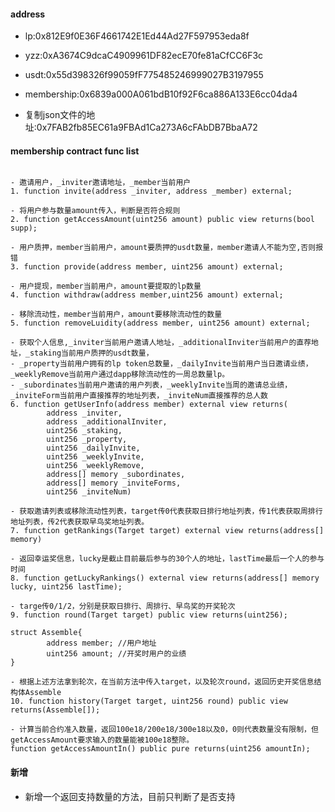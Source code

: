 #### address
- lp:0x812E9f0E36F4661742E1Ed44Ad27F597953eda8f
- yzz:0xA3674C9dcaC4909961DF82ecE70fe81aCfCC6F3c
- usdt:0x55d398326f99059fF775485246999027B3197955
- membership:0x6839a000A061bdB10f92F6ca886A133E6cc04da4

- 复制json文件的地址:0x7FAB2fb85EC61a9FBAd1Ca273A6cFAbDB7BbaA72

#### membership contract func list
```solidity

- 邀请用户，_inviter邀请地址，_member当前用户
1. function invite(address _inviter, address _member) external;

- 将用户参与数量amount传入，判断是否符合规则
2. function getAccessAmount(uint256 amount) public view returns(bool supp);

- 用户质押，member当前用户，amount要质押的usdt数量，member邀请人不能为空,否则报错
3. function provide(address member, uint256 amount) external;

- 用户提现，member当前用户，amount要提取的lp数量
4. function withdraw(address member,uint256 amount) external;

- 移除流动性，member当前用户，amount要移除流动性的数量
5. function removeLuidity(address member, uint256 amount) external;

- 获取个人信息,_inviter当前用户邀请人地址，_additionalInviter当前用户的直荐地址，_staking当前用户质押的usdt数量，
- _property当前用户拥有的lp token总数量，_dailyInvite当前用户当日邀请业绩，_weeklyRemove当前用户通过dapp移除流动性的一周总数量lp。
- _subordinates当前用户邀请的用户列表，_weeklyInvite当周的邀请总业绩，_inviteForm当前用户直接推荐的地址列表，_inviteNum直接推荐的总人数
6. function getUserInfo(address member) external view returns(
        address _inviter,
        address _additionalInviter,
        uint256 _staking, 
        uint256 _property,
        uint256 _dailyInvite,
        uint256 _weeklyInvite,
        uint256 _weeklyRemove,
        address[] memory _subordinates,
        address[] memory _inviteForms,
        uint256 _inviteNum)

- 获取邀请列表或移除流动性列表，target传0代表获取日排行地址列表，传1代表获取周排行地址列表，传2代表获取早鸟奖地址列表。
7. function getRankings(Target target) external view returns(address[] memory)

- 返回幸运奖信息，lucky是截止目前最后参与的30个人的地址，lastTime最后一个人的参与时间
8. function getLuckyRankings() external view returns(address[] memory lucky, uint256 lastTime);

- targe传0/1/2，分别是获取日排行、周排行、早鸟奖的开奖轮次
9. function round(Target target) public view returns(uint256);

struct Assemble{
        address member; //用户地址
        uint256 amount; //开奖时用户的业绩
}

- 根据上述方法拿到轮次，在当前方法中传入target，以及轮次round，返回历史开奖信息结构体Assemble
10. function history(Target target, uint256 round) public view returns(Assemble[]);

- 计算当前合约准入数量，返回100e18/200e18/300e18以及0，0则代表数量没有限制，但getAccessAmount要求输入的数量能被100e18整除。
function getAccessAmountIn() public pure returns(uint256 amountIn);

```


#### 新增
- 新增一个返回支持数量的方法，目前只判断了是否支持
